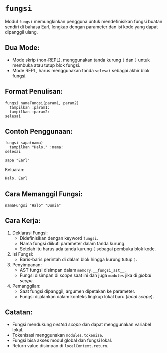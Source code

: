 # `fungsi`
Modul `fungsi` memungkinkan pengguna untuk mendefinisikan fungsi buatan sendiri di bahasa Earl, lengkap dengan parameter dan isi kode yang dapat dipanggil ulang.

## Dua Mode:
- Mode skrip (non-REPL), menggunakan tanda kurung `(` dan `)` untuk membuka atau tutup blok fungsi.
- Mode REPL, harus menggunakan tanda `selesai` sebagai akhir blok fungsi.

## Format Penulisan:
```earl
fungsi namaFungsi(param1, param2)
  tampilkan :param1:
  tampilkan :param2:
selesai
```

## Contoh Penggunaan:
```earl
fungsi sapa(nama)
  tampilkan "Halo," :nama:
selesai

sapa "Earl"
```
Keluaran:
```bash
Halo, Earl
```


## Cara Memanggil Fungsi:
```earl
namaFungsi "Halo" "Dunia"
```

## Cara Kerja:
1. Deklarasi Fungsi:
   - Didefinisikan dengan keyword `fungsi`.
   - Nama fungsi diikuti parameter dalam tanda kurung.
   - Setelah itu harus ada tanda kurung `(` sebagai pembuka blok kode.
2. Isi Fungsi:
   - Baris-baris perintah di dalam blok hingga kurung tutup `)`.
3. Penyimpanan:
   - AST fungsi disimpan dalam `memory.__fungsi_ast__`.
   - Fungsi disimpan di _scope_ saat ini dan juga `modules` jika di _global scope_.
4. Pemanggilan:
   - Saat fungsi dipanggil, argumen dipetakan ke parameter.
   - Fungsi dijalankan dalam konteks lingkup lokal baru (_local scope_).

## Catatan:
- Fungsi mendukung _nested scope_ dan dapat menggunakan variabel lokal.
- Tokenisasi menggunakan `modules.tokenize`.
- Fungsi bisa akses modul global dan fungsi lokal.
- Return value disimpan di `localContext.return`.

